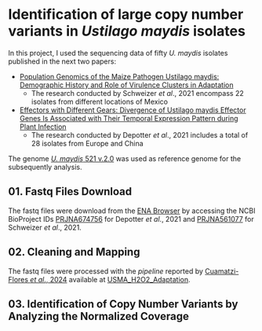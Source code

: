 # Identification of large copy number variants in <i>Ustilago maydis</i> isolates

In this project, I used the sequencing data of fifty <i>U. maydis</i> isolates published in the next two papers:
 - [Population Genomics of the Maize Pathogen Ustilago maydis: Demographic History and Role of Virulence Clusters in Adaptation](https://academic.oup.com/gbe/article/13/5/evab073/6219951?login=false)
    - The research conducted by Schweizer <i>et al</i>., 2021 encompass 22 isolates from different locations of Mexico
 - [Effectors with Different Gears: Divergence of Ustilago maydis Effector Genes Is Associated with Their Temporal Expression Pattern during Plant Infection](https://www.mdpi.com/2309-608X/7/1/16)
    - The research conducted by Depotter <i>et al</i>., 2021 includes a total of 28 isolates from Europe and China

The genome [<i>U. maydis</i> 521 v.2.0](https://fungi.ensembl.org/Ustilago_maydis/Info/Index) was used as reference genome for the subsequently analysis.

## 01. Fastq Files Download
The fastq files were download from the [ENA Browser](https://www.ebi.ac.uk/ena/browser/home) by accessing the NCBI BioProject IDs [PRJNA674756](https://www.ncbi.nlm.nih.gov/bioproject/PRJNA561077) for Depotter <i>et al</i>., 2021 and [PRJNA561077](https://www.ncbi.nlm.nih.gov/bioproject/PRJNA561077) for Schweizer <i>et al</i>., 2021.

## 02. Cleaning and Mapping
The fastq files were processed with the <i>pipeline</i> reported by [Cuamatzi-Flores <i>et al</i>., 2024](https://link.springer.com/article/10.1007/s10123-024-00489-8) available at [USMA_H2O2_Adaptation](https://github.com/JLuisCuamatzi/USMA_H2O2_Adaptation/tree/main).
 
## 03. Identification of Copy Number Variants by Analyzing the Normalized Coverage


